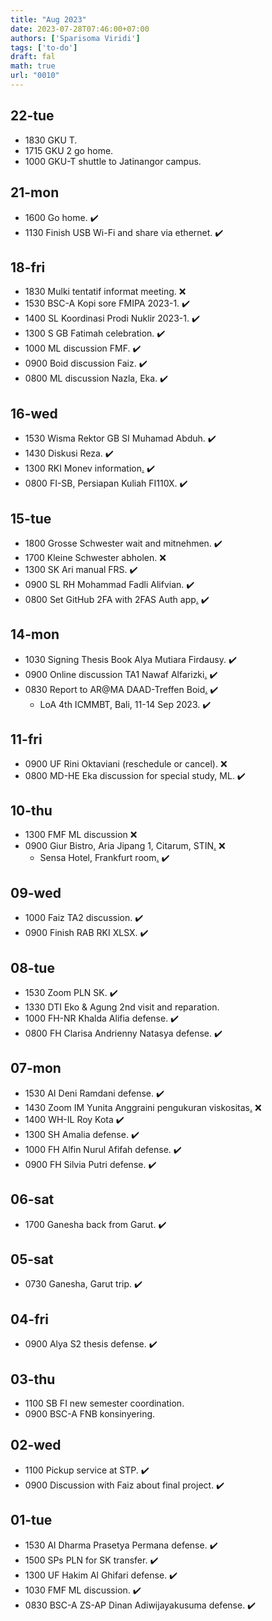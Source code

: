 ```yaml
---
title: "Aug 2023"
date: 2023-07-28T07:46:00+07:00
authors: ['Sparisoma Viridi']
tags: ['to-do']
draft: fal
math: true
url: "0010"
---
```



## 22-tue
+ 1830 GKU T.
+ 1715 GKU 2 go home.
+ 1000 GKU-T shuttle to Jatinangor campus.

## 21-mon
+ 1600 Go home. :heavy_check_mark:
+ 1130 Finish USB Wi-Fi and share via ethernet. :heavy_check_mark:


## 18-fri
+ 1830 Mulki tentatif informat meeting. :x:
+ 1530 BSC-A Kopi sore FMIPA 2023-1. :heavy_check_mark:
+ 1400 SL Koordinasi Prodi Nuklir 2023-1. :heavy_check_mark:
+ 1300 S GB Fatimah celebration. :heavy_check_mark:
+ 1000 ML discussion FMF. :heavy_check_mark:
+ 0900 Boid discussion Faiz. :heavy_check_mark:
+ 0800 ML discussion Nazla, Eka. :heavy_check_mark:


## 16-wed
+ 1530 Wisma Rektor GB SI Muhamad Abduh. :heavy_check_mark:
+ 1430 Diskusi Reza. :heavy_check_mark:
+ 1300 RKI Monev information[.](https://its.id/SosialisasiSIMRKI) :heavy_check_mark:
+ 0800 FI-SB, Persiapan Kuliah FI110X. :heavy_check_mark:


## 15-tue
+ 1800 Grosse Schwester wait and mitnehmen. :heavy_check_mark:
+ 1700 Kleine Schwester abholen. :x:
+ 1300 SK Ari manual FRS. :heavy_check_mark:
+ 0900 SL RH Mohammad Fadli Alifvian. :heavy_check_mark:
+ 0800 Set GitHub 2FA with 2FAS Auth app[.](https://play.google.com/store/apps/details?id=com.twofasapp&pli=1) :heavy_check_mark:


## 14-mon
+ 1030 Signing Thesis Book Alya Mutiara Firdausy. :heavy_check_mark:
+ 0900 Online discussion TA1 Nawaf Alfarizki[.](https://meet.google.com/dzf-fqws-frd) :heavy_check_mark:
+ 0830 Report to AR@MA DAAD-Treffen Boid[.](https://osf.io/z3qtd/) :heavy_check_mark:
  + LoA 4th ICMMBT, Bali, 11-14 Sep 2023. :heavy_check_mark:


## 11-fri
+ 0900 UF Rini Oktaviani (reschedule or cancel). :x:
+ 0800 MD-HE Eka discussion for special study, ML. :heavy_check_mark:


## 10-thu
+ 1300 FMF ML discussion :x:
+ 0900 Giur Bistro, Aria Jipang 1, Citarum, STIN[.](https://goo.gl/maps/9FzSD9vTxm2xAdpr8) :x:
  + Sensa Hotel, Frankfurt room[.](https://goo.gl/maps/MtJChvd5yvYLtjWZ8)  :heavy_check_mark:


## 09-wed
+ 1000 Faiz TA2 discussion. :heavy_check_mark:
+ 0900 Finish RAB RKI XLSX. :heavy_check_mark:


## 08-tue
+ 1530 Zoom PLN SK. :heavy_check_mark:
+ 1330 DTI Eko & Agung 2nd visit and reparation.
+ 1000 FH-NR Khalda Alifia defense. :heavy_check_mark:
+ 0800 FH Clarisa Andrienny Natasya defense. :heavy_check_mark:


## 07-mon
+ 1530 AI Deni Ramdani defense. :heavy_check_mark:
+ 1430 Zoom IM Yunita Anggraini pengukuran viskositas[.](https://itb-ac-id.zoom.us/j/96553048602) :x:
+ 1400 WH-IL Roy Kota :heavy_check_mark:
+ 1300 SH Amalia defense. :heavy_check_mark:
+ 1000 FH Alfin Nurul Afifah defense. :heavy_check_mark:
+ 0900 FH Silvia Putri defense. :heavy_check_mark:


## 06-sat
+ 1700 Ganesha back from Garut. :heavy_check_mark:

## 05-sat
+ 0730 Ganesha, Garut trip. :heavy_check_mark:


## 04-fri
+ 0900 Alya S2 thesis defense. :heavy_check_mark:


## 03-thu
+ 1100 SB FI new semester coordination.
+ 0900 BSC-A FNB konsinyering.


## 02-wed
+ 1100 Pickup service at STP. :heavy_check_mark:
+ 0900 Discussion with Faiz about final project. :heavy_check_mark:


## 01-tue
+ 1530 AI Dharma Prasetya Permana defense. :heavy_check_mark:
+ 1500 SPs PLN for SK transfer. :heavy_check_mark:
+ 1300 UF Hakim Al Ghifari defense. :heavy_check_mark:
+ 1030 FMF ML discussion. :heavy_check_mark:
+ 0830 BSC-A ZS-AP Dinan Adiwijayakusuma defense. :heavy_check_mark:
